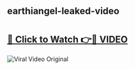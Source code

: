 ## earthiangel-leaked-video 

# <h2><a href="http://freeplayer.one?title=earthiangel-leaked-video&ref=21J">🔗 Click to Watch 👉🔴 VIDEO</a></h2>

<a href="http://freeplayer.one?title=earthiangel-leaked-video&ref=21J" rel="nofollow" data-target="animated-image.originalLink"><img src="https://i.ibb.co.com/xMMVF88/686577567.gif" alt="Viral Video Original" style="max-width: 100%; display: inline-block;" data-target="animated-image.originalImage"></a>

